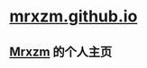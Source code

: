 # [mrxzm.github.io](http://mrxzm.ml)

[Mrxzm](http://mrxzm.ml) 的个人主页
----------------------------------------------




